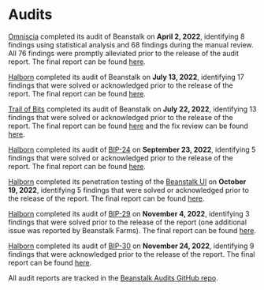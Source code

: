 # Audits

[Omniscia](https://omniscia.io/) completed its audit of Beanstalk on **April 2, 2022**, identifying 8 findings using statistical analysis and 68 findings during the manual review. All 76 findings were promptly alleviated prior to the release of the audit report. The final report can be found [here](https://bean.money/04-02-22-omniscia-report).

[Halborn](https://halborn.com/) completed its audit of Beanstalk on **July 13, 2022**, identifying 17 findings that were solved or acknowledged prior to the release of the report. The final report can be found [here](https://bean.money/07-13-22-halborn-report).

[Trail of Bits](https://www.trailofbits.com/) completed its audit of Beanstalk on **July 22, 2022**, identifying 13 findings that were solved or acknowledged prior to the release of the report. The final report can be found [here](https://bean.money/07-22-22-tob-report) and the fix review can be found [here](https://bean.money/07-22-22-tob-fix-review).

[Halborn](https://halborn.com/) completed its audit of [BIP-24](https://bean.money/bip-24) on **September 23, 2022**, identifying 5 findings that were solved or acknowledged prior to the release of the report. The final report can be found [here](https://bean.money/09-23-22-bip-24-halborn-report).

[Halborn](https://halborn.com/) completed its penetration testing of the [Beanstalk UI](https://app.bean.money/) on **October 19, 2022**, identifying 5 findings that were solved or acknowledged prior to the release of the report. The final report can be found [here](https://bean.money/10-19-22-beanstalk-ui-halborn-report).

[Halborn](https://halborn.com/) completed its audit of [BIP-29](https://bean.money/bip-29) on **November 4, 2022**, identifying 3 findings that were solved prior to the release of the report (one additional issue was reported by Beanstalk Farms). The final report can be found [here](https://bean.money/11-04-22-bip-29-halborn-report).

[Halborn](https://halborn.com/) completed its audit of [BIP-30](https://bean.money/bip-30) on **November 24, 2022**, identifying 9 findings that were acknowledged prior to the release of the report. The final report can be found [here](https://bean.money/11-24-22-bip-30-halborn-report).

All audit reports are tracked in the [Beanstalk Audits GitHub repo](https://github.com/BeanstalkFarms/Beanstalk-Audits).
